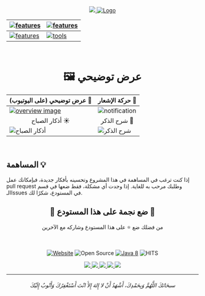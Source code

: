<div align=center>
       <a href="/README.md">
      <img src="https://user-images.githubusercontent.com/48678280/174651387-5b23ab0a-792f-421b-a5bc-73f74e8f36b5.png">
       </a>
       <a href="https://azkar-site.web.app/">
              <img src="https://user-images.githubusercontent.com/48678280/174642913-baa71a47-0edc-4678-a532-a3b9099dfb6d.png" alt="Logo">
       </a>

<br>
</div>


<div align=center>

| <a href="https://azkar-site.web.app/#download"><img src="https://user-images.githubusercontent.com/48678280/174614672-d8c20507-1e18-4aeb-bca6-7ad8a14db9f2.png" alt="features"></a>  |<a href="https://github.com/AbdelrahmanBayoumi/Azkar-App/wiki/%F0%9F%93%8C-%D9%85%D9%85%D9%8A%D8%B2%D8%A7%D8%AA-%D8%A7%D9%84%D8%A8%D8%B1%D9%86%D8%A7%D9%85%D8%AC"><img src="https://user-images.githubusercontent.com/48678280/174638506-bedeba29-d2ca-4916-a4a6-e3508e79abae.png" alt="features"></a> |
| ------------- | ------------- |
| <a href="/DEVELOPMENT_MANUAL_AR.md"><img src="https://user-images.githubusercontent.com/48678280/174637716-52df410f-ffa7-42ed-9532-cc38b1d1ce25.png" alt="features"></a>  | <a href="/TOOLS.md"><img src="https://user-images.githubusercontent.com/48678280/174610216-3680ad4d-6cb4-4b4c-a153-fb0ee02a4f8a.png" alt="tools"></a> |


       
</div>
<br>
<h1 align=center>🖼️ عرض توضيحي</h1>

| عرض توضيحي (على اليوتيوب) 📸 | حركة الإشعار 💬 |
| ------------- | ------------- |
| <a href="https://youtu.be/valBHDTIC1E"><img src="https://user-images.githubusercontent.com/48678280/141684196-899fb7f8-bf23-40b1-a98f-7570760056b0.png" alt="overview image"></a>  | <img src="https://user-images.githubusercontent.com/48678280/141681074-bde467a2-bc48-4e1c-8e51-861f224b2d34.gif" alt="notification">  |
| <div align=center>أذكار الصباح ☀️</div> | <div align=center>شرح الذكر 📜</div> |
| <img src="https://github.com/AbdelrahmanBayoumi/Azkar-App/assets/48678280/fcc8d769-2c83-4a5f-86ed-79fc2dd44b4f" alt="أذكار الصباح"> | <img src="https://github.com/AbdelrahmanBayoumi/Azkar-App/assets/48678280/d95eb813-6c78-42e6-8bb8-528a31d81e4e" alt="شرح الذكر"> |


<br>


## المساهمة 💡
إذا كنت ترغب في المساهمة في هذا المشروع وتحسينه بأفكار جديدة، فبإمكانك عمل pull request وطلبك مرحب به للغاية. إذا وجدت أي مشكلة، فقط ضعها في قسم الـIssues في المستودع، شكرًا لك.


<div align=center>
<h2>🌟 ضع نجمة على هذا المستودع 🌟</h2>

من فضلك ضع ⭐️ على هذا المستودع وشاركه مع الآخرين
</div>


<br>

<div align=center>
       
[![Website](https://img.shields.io/website?color=black&down_color=black&label=%20&logo=google-earth&logoColor=white&up_color=black&up_message=Website&url=https://azkar-site.web.app/)](https://azkar-site.web.app/)
![Open Source](https://img.shields.io/badge/Open%20Source-%E2%9D%A4-red?style=flat) [![Java 8](https://img.shields.io/badge/Java-8-red.svg)](https://www.java.com)
![HITS](https://hits.seeyoufarm.com/api/count/incr/badge.svg?url=https%3A%2F%2Fgithub.com%2FAbdelrahmanBayoumi%2FAzkar-App&count_bg=%2379C83D&title_bg=%23555555&icon=&icon_color=%23E7E7E7&title=PAGE+VIEWS&edge_flat=false)
       
<p align="center">
   <a href="https://github.com/AbdelrahmanBayoumi/Azkar-App/releases/latest">
     <img src="https://img.shields.io/badge/Azkar-v1.2.8-green?style=flat"/> 
   </a>
  <a href="https://github.com/AbdelrahmanBayoumi/Azkar-App/issues">
    <img src="https://img.shields.io/github/issues/AbdelrahmanBayoumi/Azkar-App"/> 
  </a>
  <a href="https://github.com/AbdelrahmanBayoumi/Azkar-App/network/members">
    <img src="https://img.shields.io/github/forks/AbdelrahmanBayoumi/Azkar-App"/> 
  </a>  
  <a href="https://github.com/AbdelrahmanBayoumi/Azkar-App/stargazers">
    <img src="https://img.shields.io/github/stars/AbdelrahmanBayoumi/Azkar-App"/> 
  </a>
    <a href="https://github.com/AbdelrahmanBayoumi/Azkar-App/blob/master/LICENSE">
    <img src="https://img.shields.io/github/license/AbdelrahmanBayoumi/Azkar-App"/> 
  </a>
</p>
       
</div>


-----------

<h6 align="center">سبحَانَكَ اللَّهُمَّ وَبِحَمْدِكَ، أَشْهَدُ أَنْ لا إِلهَ إِلأَ انْتَ أَسْتَغْفِرُكَ وَأَتْوبُ إِلَيْكَ</h6>
